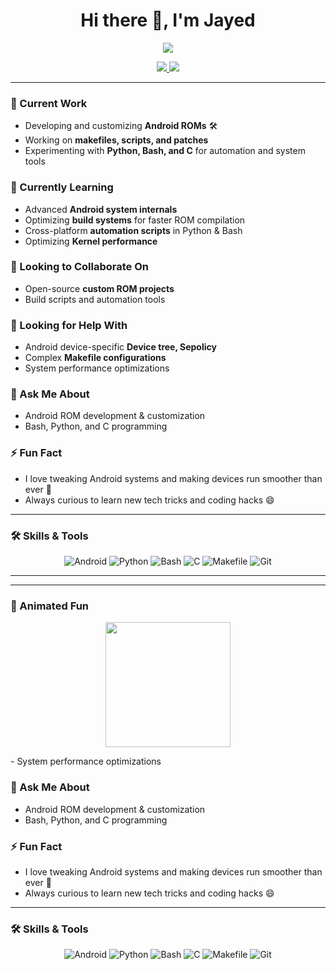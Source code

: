 <h1 align="center">Hi there 👋, I'm Jayed</h1>

<p align="center">
  <img src="https://readme-typing-svg.herokuapp.com?font=Fira+Code&size=25&pause=1000&color=00F7FF&background=00000000&width=500&lines=Custom+ROM+Developer;Android+Enthusiast;Code+Explorer" />
</p>

<p align="center">
  <a href="https://t.me/Jayedkhan70" target="_blank">
    <img src="https://img.shields.io/badge/Telegram-Contact-blue?style=for-the-badge&logo=telegram" />
  </a>
  <a href="https://github.com/Jayedkhan800" target="_blank">
    <img src="https://img.shields.io/badge/GitHub-Follow-black?style=for-the-badge&logo=github" />
  </a>
</p>

---

### 🔭 Current Work
- Developing and customizing **Android ROMs** 🛠️
- Working on **makefiles, scripts, and patches**
- Experimenting with **Python, Bash, and C** for automation and system tools

### 🌱 Currently Learning
- Advanced **Android system internals**
- Optimizing **build systems** for faster ROM compilation
- Cross-platform **automation scripts** in Python & Bash
- Optimizing **Kernel performance**

### 👯 Looking to Collaborate On
- Open-source **custom ROM projects**
- Build scripts and automation tools

### 🤔 Looking for Help With
- Android device-specific **Device tree, Sepolicy**
- Complex **Makefile configurations**
- System performance optimizations

### 💬 Ask Me About
- Android ROM development & customization
- Bash, Python, and C programming

### ⚡ Fun Fact
- I love tweaking Android systems and making devices run smoother than ever 🚀
- Always curious to learn new tech tricks and coding hacks 😄

---

### 🛠️ Skills & Tools
<p align="center">
  <img alt="Android" src="https://img.shields.io/badge/Android-3DDC84?style=for-the-badge&logo=android&logoColor=white"/>
  <img alt="Python" src="https://img.shields.io/badge/Python-3776AB?style=for-the-badge&logo=python&logoColor=white"/>
  <img alt="Bash" src="https://img.shields.io/badge/Bash-4EAA25?style=for-the-badge&logo=gnu-bash&logoColor=white"/>
  <img alt="C" src="https://img.shields.io/badge/C-00599C?style=for-the-badge&logo=c&logoColor=white"/>
  <img alt="Makefile" src="https://img.shields.io/badge/Makefile-000000?style=for-the-badge&logo=make&logoColor=white"/>
  <img alt="Git" src="https://img.shields.io/badge/Git-F05032?style=for-the-badge&logo=git&logoColor=white"/>
</p>

---

---

### 🎯 Animated Fun
<p align="center">
  <img src="https://media.giphy.com/media/3o7aCTfyhYawdOXcFW/giphy.gif" width="200" />
</p>- System performance optimizations

### 💬 Ask Me About
- Android ROM development & customization
- Bash, Python, and C programming

### ⚡ Fun Fact
- I love tweaking Android systems and making devices run smoother than ever 🚀
- Always curious to learn new tech tricks and coding hacks 😄

---

### 🛠️ Skills & Tools
<p align="center">
  <img alt="Android" src="https://img.shields.io/badge/Android-3DDC84?style=for-the-badge&logo=android&logoColor=white"/>
  <img alt="Python" src="https://img.shields.io/badge/Python-3776AB?style=for-the-badge&logo=python&logoColor=white"/>
  <img alt="Bash" src="https://img.shields.io/badge/Bash-4EAA25?style=for-the-badge&logo=gnu-bash&logoColor=white"/>
  <img alt="C" src="https://img.shields.io/badge/C-00599C?style=for-the-badge&logo=c&logoColor=white"/>
  <img alt="Makefile" src="https://img.shields.io/badge/Makefile-000000?style=for-the-badge&logo=make&logoColor=white"/>
  <img alt="Git" src="https://img.shields.io/badge/Git-F05032?style=for-the-badge&logo=git&logoColor=white"/>
</p>
